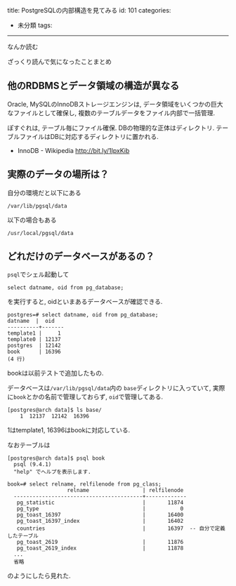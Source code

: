 title: PostgreSQLの内部構造を見てみる
id: 101
categories:
  - 未分類
tags:
---

なんか読む
<!--more-->

ざっくり読んで気になったことまとめ

## 他のRDBMSとデータ領域の構造が異なる

Oracle, MySQLのInnoDBストレージエンジンは,
データ領域をいくつかの巨大なファイルとして確保し,
複数のテーブルデータをファイル内部で一括管理.

ぽすぐれは, テーブル毎にファイル確保.
DBの物理的な正体はディレクトリ.
テーブルファイルはDBに対応するディレクトリに置かれる.

*   InnoDB - Wikipedia http://bit.ly/1IpxKib

## 実際のデータの場所は？

自分の環境だと以下にある

```
/var/lib/pgsql/data
```

以下の場合もある

```
/usr/local/pgsql/data
```

## どれだけのデータベースがあるの？

`psql`でシェル起動して

```
select datname, oid from pg_database;
```

を実行すると, oidといまあるデータベースが確認できる.

```
postgres=# select datname, oid from pg_database;
datname  |  oid  
----------+-------
template1 |     1
template0 | 12137
postgres  | 12142
book      | 16396
(4 行)
```

bookは以前テストで追加したもの.

データベースは`/var/lib/pgsql/data`内の
`base`ディレクトリに入っていて,
実際に`book`とかの名前で管理しておらず,
`oid`で管理してある.

```
[postgres@arch data]$ ls base/
    1  12137  12142  16396
```


1はtemplate1, 16396はbookに対応している.

なおテーブルは

```
[postgres@arch data]$ psql book
  psql (9.4.1)
  "help" でヘルプを表示します.

book=# select relname, relfilenode from pg_class;
                   relname                 | relfilenode
  -----------------------------------------+-------------
   pg_statistic                            |       11874
   pg_type                                 |           0
   pg_toast_16397                          |       16400
   pg_toast_16397_index                    |       16402
   countries                               |       16397  -- 自分で定義したテーブル
   pg_toast_2619                           |       11876
   pg_toast_2619_index                     |       11878
  ...
  省略
```

のようにしたら見れた.
